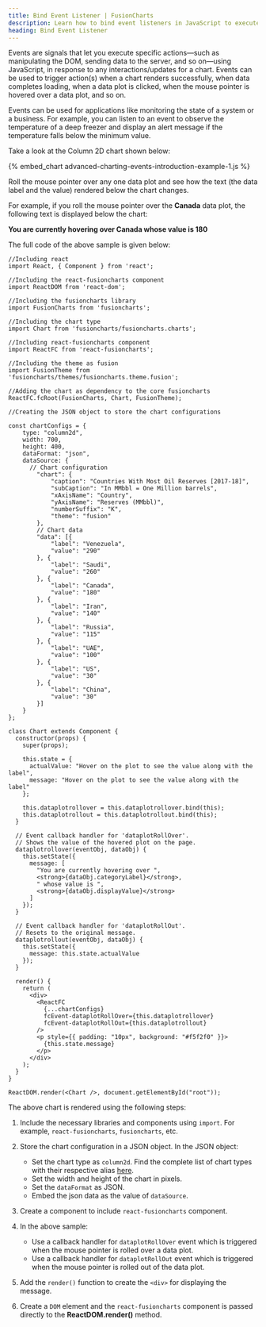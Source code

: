```yaml
---
title: Bind Event Listener | FusionCharts
description: Learn how to bind event listeners in JavaScript to execute specific actions in response to interactions or updates for a chart on your website. Stay updated!
heading: Bind Event Listener
---
```


Events are signals that let you execute specific actions—such as manipulating the DOM, sending data to the server, and so on—using JavaScript, in response to any interactions/updates for a chart. Events can be used to trigger action(s) when a chart renders successfully, when data completes loading, when a data plot is clicked, when the mouse pointer is hovered over a data plot, and so on.

Events can be used for applications like monitoring the state of a system or a business. For example, you can listen to an event to observe the temperature of a deep freezer and display an alert message if the temperature falls below the minimum value.

Take a look at the Column 2D chart shown below:

{% embed_chart advanced-charting-events-introduction-example-1.js %}

Roll the mouse pointer over any one data plot and see how the text (the data label and the value) rendered below the chart changes.

For example, if you roll the mouse pointer over the __Canada__ data plot, the following text is displayed below the chart:

**You are currently hovering over Canada whose value is 180**

The full code of the above sample is given below:

```
//Including react
import React, { Component } from 'react';

//Including the react-fusioncharts component
import ReactDOM from 'react-dom';

//Including the fusioncharts library
import FusionCharts from 'fusioncharts';

//Including the chart type
import Chart from 'fusioncharts/fusioncharts.charts';

//Including react-fusioncharts component
import ReactFC from 'react-fusioncharts';

//Including the theme as fusion
import FusionTheme from 'fusioncharts/themes/fusioncharts.theme.fusion';

//Adding the chart as dependency to the core fusioncharts
ReactFC.fcRoot(FusionCharts, Chart, FusionTheme);

//Creating the JSON object to store the chart configurations

const chartConfigs = {
    type: "column2d",
    width: 700,
    height: 400,
    dataFormat: "json",
    dataSource: {
      // Chart configuration
        "chart": {
            "caption": "Countries With Most Oil Reserves [2017-18]",
            "subCaption": "In MMbbl = One Million barrels",
            "xAxisName": "Country",
            "yAxisName": "Reserves (MMbbl)",
            "numberSuffix": "K",
            "theme": "fusion"
        },
        // Chart data
        "data": [{
            "label": "Venezuela",
            "value": "290"
        }, {
            "label": "Saudi",
            "value": "260"
        }, {
            "label": "Canada",
            "value": "180"
        }, {
            "label": "Iran",
            "value": "140"
        }, {
            "label": "Russia",
            "value": "115"
        }, {
            "label": "UAE",
            "value": "100"
        }, {
            "label": "US",
            "value": "30"
        }, {
            "label": "China",
            "value": "30"
        }]
    }
};

class Chart extends Component {
  constructor(props) {
    super(props);

    this.state = {
      actualValue: "Hover on the plot to see the value along with the label",
      message: "Hover on the plot to see the value along with the label"
    };

    this.dataplotrollover = this.dataplotrollover.bind(this);
    this.dataplotrollout = this.dataplotrollout.bind(this);
  }

  // Event callback handler for 'dataplotRollOver'.
  // Shows the value of the hovered plot on the page.
  dataplotrollover(eventObj, dataObj) {
    this.setState({
      message: [
        "You are currently hovering over ",
        <strong>{dataObj.categoryLabel}</strong>,
        " whose value is ",
        <strong>{dataObj.displayValue}</strong>
      ]
    });
  }

  // Event callback handler for 'dataplotRollOut'.
  // Resets to the original message.
  dataplotrollout(eventObj, dataObj) {
    this.setState({
      message: this.state.actualValue
    });
  }

  render() {
    return (
      <div>
        <ReactFC
          {...chartConfigs}
          fcEvent-dataplotRollOver={this.dataplotrollover}
          fcEvent-dataplotRollOut={this.dataplotrollout}
        />
        <p style={{ padding: "10px", background: "#f5f2f0" }}>
          {this.state.message}
        </p>
      </div>
    );
  }
}

ReactDOM.render(<Chart />, document.getElementById("root"));
```

The above chart is rendered using the following steps:

1. Include the necessary libraries and components using `import`. For example, `react-fusioncharts`, `fusioncharts`, etc.

2. Store the chart configuration in a JSON object. In the JSON object:
    * Set the chart type as `column2d`. Find the complete list of chart types with their respective alias [here](https://www.fusioncharts.com/dev/chart-guide/list-of-charts).
    * Set the width and height of the chart in pixels. 
    * Set the `dataFormat` as JSON.
    * Embed the json data as the value of `dataSource`.

3. Create a component to include `react-fusioncharts` component.

4. In the above sample:
    * Use a callback handler for `dataplotRollOver` event which is triggered when the mouse pointer is rolled over a data plot.
    * Use a callback handler for `dataplotRollOut` event which is triggered when the mouse pointer is rolled out of the data plot.

5. Add the `render()` function to create the `<div>` for displaying the message.

6. Create a `DOM` element and the `react-fusioncharts` component is passed directly to the **ReactDOM.render()** method.

